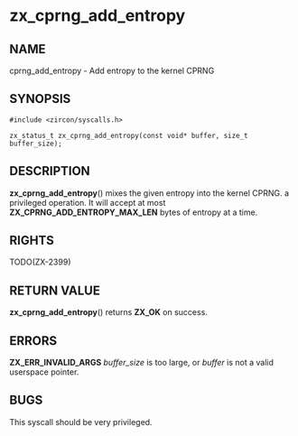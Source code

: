 # zx_cprng_add_entropy

## NAME

<!-- Updated by scripts/update-docs-from-abigen, do not edit this section manually. -->

cprng_add_entropy - Add entropy to the kernel CPRNG

## SYNOPSIS

```
#include <zircon/syscalls.h>

zx_status_t zx_cprng_add_entropy(const void* buffer, size_t buffer_size);
```

## DESCRIPTION

**zx_cprng_add_entropy**() mixes the given entropy into the kernel CPRNG.
a privileged operation.  It will accept at most **ZX_CPRNG_ADD_ENTROPY_MAX_LEN**
bytes of entropy at a time.

## RIGHTS

<!-- Updated by scripts/update-docs-from-abigen, do not edit this section manually. -->

TODO(ZX-2399)

## RETURN VALUE

**zx_cprng_add_entropy**() returns **ZX_OK** on success.

## ERRORS

**ZX_ERR_INVALID_ARGS** *buffer_size* is too large, or *buffer* is not a valid
userspace pointer.

## BUGS

This syscall should be very privileged.
